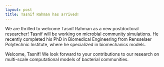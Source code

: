 ```yaml
---
layout: post
title: Tasnif Rahman has arrived!
---
```


We are thrilled to welcome Tasnif Rahman as a new postdoctoral researcher! Tasnif will be working on microbial community simulations. He recently completed his PhD in Biomedical Engineering from Rensselaer Polytechnic Institute, where he specialized in biomechanics models.

Welcome, Tasnif! We look forward to your contributions to our research on multi-scale computational models of bacterial communities.